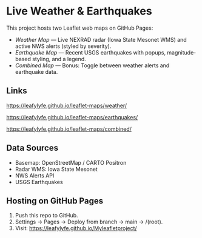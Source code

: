 # Live Weather & Earthquakes 

This project hosts two Leaflet web maps on GitHub Pages:

- *Weather Map* — Live NEXRAD radar (Iowa State Mesonet WMS) and active NWS alerts (styled by severity).
- *Earthquake Map* — Recent USGS earthquakes with popups, magnitude-based styling, and a legend.
- *Combined Map* — Bonus: Toggle between weather alerts and earthquake data.

## Links

https://leafylyfe.github.io/leaflet-maps/weather/

https://leafylyfe.github.io/leaflet-maps/earthquakes/

https://leafylyfe.github.io/leaflet-maps/combined/

## Data Sources
- Basemap: OpenStreetMap / CARTO Positron
- Radar WMS: Iowa State Mesonet
- NWS Alerts API
- USGS Earthquakes

## Hosting on GitHub Pages
1. Push this repo to GitHub.
2. Settings → Pages → Deploy from branch → main → /(root).
3. Visit: https://leafylyfe.github.io/Myleafletproject/

